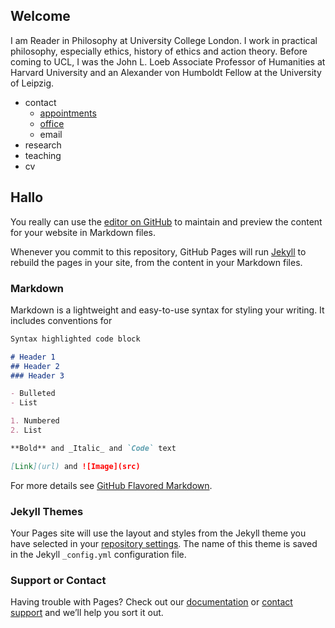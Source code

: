 ## Welcome

I am Reader in Philosophy at University College London. I work in practical philosophy, especially ethics, history of ethics and action theory. Before coming to UCL, I was the John L. Loeb Associate Professor of Humanities at Harvard University and an Alexander von Humboldt Fellow at the University of Leipzig.

+ contact
  - [appointments]()
  - [office]()
  - email
+ research
+ teaching
+ cv

<!-- - [About](http://www.douglaslavin.org)
-   [Teaching](http://www.douglaslavin.org/research)
-   [Research](http://www.douglaslavin.org/teaching) -->

## Hallo
You really can use the [editor on GitHub](https://github.com/dgl1/dgl1/edit/master/README.md) to maintain and preview the content for your website in Markdown files.

Whenever you commit to this repository, GitHub Pages will run [Jekyll](https://jekyllrb.com/) to rebuild the pages in your site, from the content in your Markdown files.

### Markdown

Markdown is a lightweight and easy-to-use syntax for styling your writing. It includes conventions for

```markdown
Syntax highlighted code block

# Header 1
## Header 2
### Header 3

- Bulleted
- List

1. Numbered
2. List

**Bold** and _Italic_ and `Code` text

[Link](url) and ![Image](src)
```

For more details see [GitHub Flavored Markdown](https://guides.github.com/features/mastering-markdown/).

### Jekyll Themes

Your Pages site will use the layout and styles from the Jekyll theme you have selected in your [repository settings](https://github.com/dgl1/dgl1/settings). The name of this theme is saved in the Jekyll `_config.yml` configuration file.

### Support or Contact

Having trouble with Pages? Check out our [documentation](https://help.github.com/categories/github-pages-basics/) or [contact support](https://github.com/contact) and we’ll help you sort it out.
